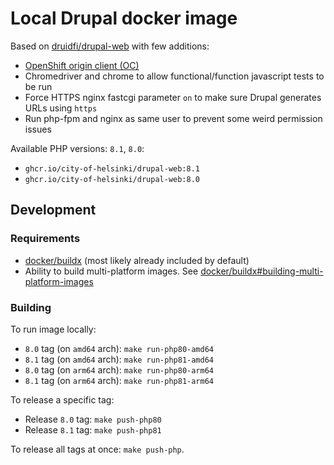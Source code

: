 # Local Drupal docker image

Based on [druidfi/drupal-web](https://github.com/druidfi/docker-images) with few additions:

- [OpenShift origin client (OC)](/local/oc)
- Chromedriver and chrome to allow functional/function javascript tests to be run
- Force HTTPS nginx fastcgi parameter `on` to make sure Drupal generates URLs using `https`
- Run php-fpm and nginx as same user to prevent some weird permission issues

Available PHP versions: `8.1`, `8.0`:

- `ghcr.io/city-of-helsinki/drupal-web:8.1`
- `ghcr.io/city-of-helsinki/drupal-web:8.0`

## Development

### Requirements

- [docker/buildx](https://github.com/docker/buildx) (most likely already included by default)
- Ability to build multi-platform images. See [docker/buildx#building-multi-platform-images](https://github.com/docker/buildx#building-multi-platform-images)

### Building

To run image locally:

- `8.0` tag (on `amd64` arch): `make run-php80-amd64`
- `8.1` tag (on `amd64` arch): `make run-php81-amd64`
- `8.0` tag (on `arm64` arch): `make run-php80-arm64`
- `8.1` tag (on `arm64` arch): `make run-php81-arm64`

To release a specific tag:

- Release `8.0` tag: `make push-php80`
- Release `8.1` tag: `make push-php81`

To release all tags at once: `make push-php`.
